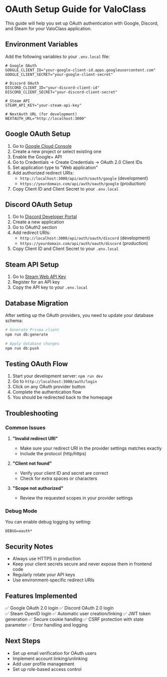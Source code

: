 # OAuth Setup Guide for ValoClass

This guide will help you set up OAuth authentication with Google, Discord, and Steam for your ValoClass application.

## Environment Variables

Add the following variables to your `.env.local` file:

```env
# Google OAuth
GOOGLE_CLIENT_ID="your-google-client-id.apps.googleusercontent.com"
GOOGLE_CLIENT_SECRET="your-google-client-secret"

# Discord OAuth
DISCORD_CLIENT_ID="your-discord-client-id"
DISCORD_CLIENT_SECRET="your-discord-client-secret"

# Steam API
STEAM_API_KEY="your-steam-api-key"

# NextAuth URL (for development)
NEXTAUTH_URL="http://localhost:3000"
```

## Google OAuth Setup

1. Go to [Google Cloud Console](https://console.cloud.google.com/)
2. Create a new project or select existing one
3. Enable the Google+ API
4. Go to Credentials → Create Credentials → OAuth 2.0 Client IDs
5. Set application type to "Web application"
6. Add authorized redirect URIs:
   - `http://localhost:3000/api/auth/oauth/google` (development)
   - `https://yourdomain.com/api/auth/oauth/google` (production)
7. Copy Client ID and Client Secret to your `.env.local`

## Discord OAuth Setup

1. Go to [Discord Developer Portal](https://discord.com/developers/applications)
2. Create a new application
3. Go to OAuth2 section
4. Add redirect URIs:
   - `http://localhost:3000/api/auth/oauth/discord` (development)
   - `https://yourdomain.com/api/auth/oauth/discord` (production)
5. Copy Client ID and Client Secret to your `.env.local`

## Steam API Setup

1. Go to [Steam Web API Key](https://steamcommunity.com/dev/apikey)
2. Register for an API key
3. Copy the API key to your `.env.local`

## Database Migration

After setting up the OAuth providers, you need to update your database schema:

```bash
# Generate Prisma client
npm run db:generate

# Apply database changes
npm run db:push
```

## Testing OAuth Flow

1. Start your development server: `npm run dev`
2. Go to `http://localhost:3000/auth/login`
3. Click on any OAuth provider button
4. Complete the authentication flow
5. You should be redirected back to the homepage

## Troubleshooting

### Common Issues

1. **"Invalid redirect URI"**
   - Make sure your redirect URI in the provider settings matches exactly
   - Include the protocol (http/https)

2. **"Client not found"**
   - Verify your client ID and secret are correct
   - Check for extra spaces or characters

3. **"Scope not authorized"**
   - Review the requested scopes in your provider settings

### Debug Mode

You can enable debug logging by setting:

```env
DEBUG=oauth*
```

## Security Notes

- Always use HTTPS in production
- Keep your client secrets secure and never expose them in frontend code
- Regularly rotate your API keys
- Use environment-specific redirect URIs

## Features Implemented

✅ Google OAuth 2.0 login
✅ Discord OAuth 2.0 login  
✅ Steam OpenID login
✅ Automatic user creation/linking
✅ JWT token generation
✅ Secure cookie handling
✅ CSRF protection with state parameter
✅ Error handling and logging

## Next Steps

- Set up email verification for OAuth users
- Implement account linking/unlinking
- Add user profile management
- Set up role-based access control
